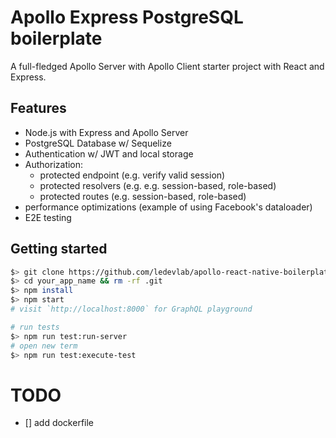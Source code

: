 #  Apollo Express PostgreSQL boilerplate

A full-fledged Apollo Server with Apollo Client starter project with React and Express.

## Features

- Node.js with Express and Apollo Server
- PostgreSQL Database w/ Sequelize
- Authentication w/ JWT and local storage
- Authorization:
  - protected endpoint (e.g. verify valid session)
  - protected resolvers (e.g. e.g. session-based, role-based)
  - protected routes (e.g. session-based, role-based)
- performance optimizations (example of using Facebook's dataloader)
- E2E testing

## Getting started

```bash
$> git clone https://github.com/ledevlab/apollo-react-native-boilerplate your_app_name
$> cd your_app_name && rm -rf .git
$> npm install
$> npm start
# visit `http://localhost:8000` for GraphQL playground
```

```bash
# run tests
$> npm run test:run-server
# open new term
$> npm run test:execute-test
```

# TODO

- [] add dockerfile
